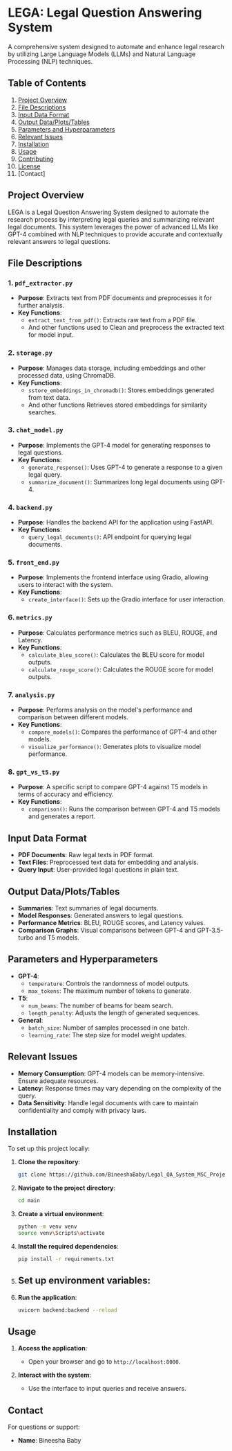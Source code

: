 # LEGA: Legal Question Answering System
A comprehensive system designed to automate and enhance legal research by utilizing Large Language Models (LLMs) and Natural Language Processing (NLP) techniques.

## Table of Contents
1. [Project Overview]()
2. [File Descriptions]()
3. [Input Data Format]()
4. [Output Data/Plots/Tables]()
5. [Parameters and Hyperparameters]()
6. [Relevant Issues]()
7. [Installation]()
8. [Usage]()
9. [Contributing]()
10. [License]()
11. [Contact]

## Project Overview
LEGA is a Legal Question Answering System designed to automate the research process by interpreting legal queries and summarizing relevant legal documents. This system leverages the power of advanced LLMs like GPT-4 combined with NLP techniques to provide accurate and contextually relevant answers to legal questions.

## File Descriptions

### 1. `pdf_extractor.py`
- **Purpose**: Extracts text from PDF documents and preprocesses it for further analysis.
- **Key Functions**:
  - `extract_text_from_pdf()`: Extracts raw text from a PDF file.
  - And other functions used to Clean and preprocess the extracted text for model input.

### 2. `storage.py`
- **Purpose**: Manages data storage, including embeddings and other processed data, using ChromaDB.
- **Key Functions**:
  - `sstore_embeddings_in_chromadb()`: Stores embeddings generated from text data.
  - And other functions Retrieves stored embeddings for similarity searches.

### 3. `chat_model.py`
- **Purpose**: Implements the GPT-4 model for generating responses to legal questions.
- **Key Functions**:
  - `generate_response()`: Uses GPT-4 to generate a response to a given legal query.
  - `summarize_document()`: Summarizes long legal documents using GPT-4.

### 4. `backend.py`
- **Purpose**: Handles the backend API for the application using FastAPI.
- **Key Functions**:
  - `query_legal_documents()`: API endpoint for querying legal documents.

### 5. `front_end.py`
- **Purpose**: Implements the frontend interface using Gradio, allowing users to interact with the system.
- **Key Functions**:
  - `create_interface()`: Sets up the Gradio interface for user interaction.

### 6. `metrics.py`
- **Purpose**: Calculates performance metrics such as BLEU, ROUGE, and Latency.
- **Key Functions**:
  - `calculate_bleu_score()`: Calculates the BLEU score for model outputs.
  - `calculate_rouge_score()`: Calculates the ROUGE score for model outputs.

### 7. `analysis.py`
- **Purpose**: Performs analysis on the model's performance and comparison between different models.
- **Key Functions**:
  - `compare_models()`: Compares the performance of GPT-4 and other models.
  - `visualize_performance()`: Generates plots to visualize model performance.

### 8. `gpt_vs_t5.py`
- **Purpose**: A specific script to compare GPT-4 against T5 models in terms of accuracy and efficiency.
- **Key Functions**:
  - `comparison()`: Runs the comparison between GPT-4 and T5 models and generates a report.

## Input Data Format
- **PDF Documents**: Raw legal texts in PDF format.
- **Text Files**: Preprocessed text data for embedding and analysis.
- **Query Input**: User-provided legal questions in plain text.

## Output Data/Plots/Tables
- **Summaries**: Text summaries of legal documents.
- **Model Responses**: Generated answers to legal questions.
- **Performance Metrics**: BLEU, ROUGE scores, and Latency values.
- **Comparison Graphs**: Visual comparisons between GPT-4 and GPT-3.5-turbo and T5 models.

## Parameters and Hyperparameters
- **GPT-4**: 
  - `temperature`: Controls the randomness of model outputs.
  - `max_tokens`: The maximum number of tokens to generate.
- **T5**:
  - `num_beams`: The number of beams for beam search.
  - `length_penalty`: Adjusts the length of generated sequences.
- **General**:
  - `batch_size`: Number of samples processed in one batch.
  - `learning_rate`: The step size for model weight updates.

## Relevant Issues
- **Memory Consumption**: GPT-4 models can be memory-intensive. Ensure adequate resources.
- **Latency**: Response times may vary depending on the complexity of the query.
- **Data Sensitivity**: Handle legal documents with care to maintain confidentiality and comply with privacy laws.

## Installation
To set up this project locally:

1. **Clone the repository**:
    ```bash
    git clone https://github.com/BineeshaBaby/Legal_QA_System_MSC_Project.git
    ```

2. **Navigate to the project directory**:
    ```bash
    cd main
    ```

3. **Create a virtual environment**:
    ```bash
    python -m venv venv
    source venv\Scripts\activate
    ```

4. **Install the required dependencies**:
    ```bash
    pip install -r requirements.txt
    ```

5. **Set up environment variables**:
    -

6. **Run the application**:
    ```bash
    uvicorn backend:backend --reload
    ```

## Usage
1. **Access the application**:
   - Open your browser and go to `http://localhost:8000`.

2. **Interact with the system**:
   - Use the interface to input queries and receive answers.


## Contact
For questions or support:
- **Name**: Bineesha Baby


